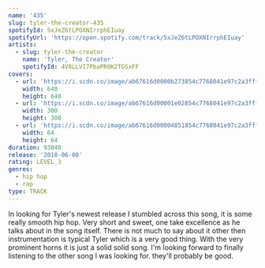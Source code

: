 ```yaml
---
name: '435'
slug: tyler-the-creator-435
spotifyId: 5xJeZ6tLPOXNIrrphEIuay
spotifyUrl: 'https://open.spotify.com/track/5xJeZ6tLPOXNIrrphEIuay'
artists:
  - slug: tyler-the-creator
    name: 'Tyler, The Creator'
    spotifyId: 4V8LLVI7PbaPR0K2TGSxFF
covers:
  - url: 'https://i.scdn.co/image/ab67616d0000b273854c7768041e97c2a3fff0a0'
    width: 640
    height: 640
  - url: 'https://i.scdn.co/image/ab67616d00001e02854c7768041e97c2a3fff0a0'
    width: 300
    height: 300
  - url: 'https://i.scdn.co/image/ab67616d00004851854c7768041e97c2a3fff0a0'
    width: 64
    height: 64
duration: 93840
release: '2018-06-08'
rating: LEVEL_3
genres:
  - hip hop
  - rap
type: TRACK
---
```

In looking for Tyler's newest release I stumbled across this song, it is some really smooth
hip hop. Very short and sweet, one take excellence as he talks about in the song itself.
There is not much to say about it other then instrumentation is typical Tyler which is a
very good thing. With the very prominent horns it is just a solid solid song. I'm looking
forward to finally listening to the other song I was looking for. they'll probably be good.
